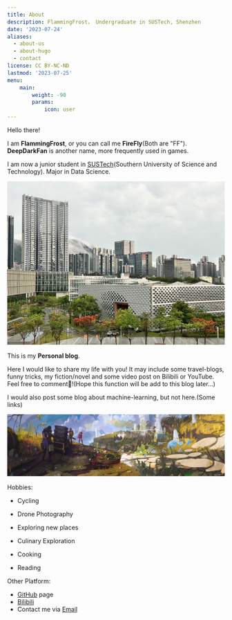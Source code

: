 ```yaml
---
title: About
description: FlammingFrost， Undergraduate in SUSTech, Shenzhen
date: '2023-07-24'
aliases:
  - about-us
  - about-hugo
  - contact
license: CC BY-NC-ND
lastmod: '2023-07-25'
menu:
    main: 
        weight: -90
        params:
            icon: user
---
```


Hello there! 

I am **FlammingFrost**, or you can call me **FireFly**(Both are "FF"). **DeepDarkFan** is another name, more frequently used in games.

I am now a junior student in [SUSTech](https://www.sustech.edu.cn/)(Southern University of Science and Technology). Major in Data Science.

![SUSTech after raining](SUSTech.JPG)

This is my **Personal blog**. 

Here I would like to share my life with you! It may include some travel-blogs, funny tricks, my fiction/novel and some video post on Bilibili or YouTube. Feel free to comment🤗!(Hope this function will be add to this blog later...)

I would also post some blog about machine-learning, but not here.(Some links)

![](gallery.JPG)

Hobbies:

- Cycling

- Drone Photography

- Exploring new places

- Culinary Exploration

- Cooking

- Reading

Other Platform:

- [GitHub](https://github.com/FlammingFrost) page
- [Bilibili](https://space.bilibili.com/15122822?spm_id_from=333.1007.0.0)
- Contact me via [Email](404715016@qq.com)
